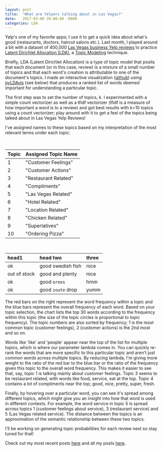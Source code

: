```yaml
---
layout: post
title:  "What are Yelpers talking about in Las Vegas?"
date:   2017-03-08 20:00:00 -0800
categories: LDA
---
```


Yelp's one of my favorite apps; I use it to get a quick idea about what's good (restaurants, doctors, haircut salons etc.). Last month, I played around a bit with a dataset of 400,000 <a href="https://www.yelp.com/dataset_challenge">Las Vegas business Yelp reviews</a> to practice <a href="https://en.wikipedia.org/wiki/Latent_Dirichlet_allocation">Latent Dirichlet Allocation (LDA)</a>, a <a href="https://en.wikipedia.org/wiki/Topic_model">Topic Modeling</a> technique. 

Briefly, LDA (Latent Dirichlet Allocation) is a type of topic model that posits that each document (or in this case, review) is a mixture of a small number of topics and that each word's creation is attributable to one of the document's topics. I made an interactive visualization (<a href="https://github.com/amlanlimaye/yelp-dataset-challenge">github</a>) using <a href="https://github.com/bmabey/pyLDAvis">pyLDAvis</a> (see below) that produces a ranked list of words deemed important for understanding a particular topic.

The first step was to set the number of topics, k. I experimented with a simple count vectorizer as well as a tfidf vectorizer (tfidf is a measure of how important a word is to a review) and got best results with k=10 topics using a count vectorizer; play around with it to get a feel of the topics being talked about in Las Vegas Yelp Reviews!

<link rel="stylesheet" type="text/css" href="https://cdn.rawgit.com/bmabey/pyLDAvis/files/ldavis.v1.0.0.css">

<div>

<div id="ldavis_el27221405581700501281669734751"></div>
<script type="text/javascript">
var ldavis_el27221405581700501281669734751_data = {"plot.opts": {"xlab": "PC1", "ylab": "PC2"}, "topic.order": [10, 5, 9, 1, 7, 2, 4, 3, 8, 6], "token.table": {"Topic": [1, 2, 4, 6, 9, 6, 1, 2, 4, 5, 9, 2, 3, 9, 6, 9, 1, 3, 6, 7, 2, 1, 2, 3, 7, 10, 2, 6, 7, 8, 2, 4, 5, 6, 1, 3, 4, 5, 6, 7, 9, 10, 1, 2, 3, 6, 8, 1, 1, 2, 6, 7, 4, 5, 9, 8, 1, 2, 4, 5, 6, 7, 1, 6, 1, 2, 4, 6, 8, 10, 1, 6, 3, 7, 3, 10, 1, 2, 5, 6, 7, 9, 1, 4, 5, 6, 3, 4, 4, 5, 1, 2, 6, 7, 8, 1, 3, 4, 6, 7, 8, 1, 2, 3, 4, 3, 5, 2, 4, 5, 7, 1, 2, 4, 5, 10, 6, 1, 2, 3, 4, 6, 7, 8, 9, 10, 1, 2, 5, 1, 2, 3, 4, 6, 8, 1, 2, 3, 4, 6, 1, 4, 6, 7, 7, 1, 4, 6, 1, 2, 5, 6, 8, 1, 4, 5, 6, 7, 5, 8, 1, 2, 7, 3, 8, 10, 2, 6, 10, 1, 2, 6, 2, 4, 5, 7, 1, 3, 4, 5, 6, 3, 7, 10, 3, 10, 1, 6, 10, 2, 3, 4, 5, 6, 7, 8, 9, 3, 4, 1, 3, 5, 7, 2, 3, 1, 3, 4, 6, 2, 4, 5, 8, 9, 10, 1, 2, 3, 4, 5, 6, 7, 6, 1, 2, 8, 1, 2, 3, 4, 6, 8, 9, 3, 1, 2, 3, 5, 9, 10, 1, 3, 6, 10, 5, 6, 7, 7, 5, 6, 4, 7, 3, 1, 3, 4, 6, 1, 2, 3, 4, 5, 6, 7, 8, 9, 10, 1, 2, 5, 6, 7, 10, 2, 2, 3, 7, 8, 2, 3, 4, 7, 8, 1, 6, 7, 8, 9, 5, 6, 4, 6, 1, 6, 1, 2, 1, 2, 3, 7, 8, 1, 2, 4, 5, 6, 10, 1, 2, 3, 4, 6, 9, 2, 5, 4, 5, 7], "Freq": [3.708236676155197e-05, 0.6225016908261729, 0.16698189752726852, 0.21044243137180743, 0.9999833398099686, 0.9999709586097517, 0.00037966515176555797, 0.9995999345753657, 0.18243923029612513, 0.4271647223567865, 0.3903645610777393, 0.5535466813628597, 0.42035663819562186, 0.026064587703960432, 0.9999724644456698, 0.9999915237664877, 0.3715013433801569, 0.24173658890073135, 0.04846099476940648, 0.33828789260500014, 0.9999617961100675, 0.07153471619201279, 0.5083412604007541, 0.32111859969354967, 0.004849287755676169, 0.09414413426306346, 0.9999644439943918, 0.7790700141869833, 0.22092265981730871, 0.9999713824450409, 0.0001017320709230227, 0.29285272149707464, 0.4510800024726826, 0.2559578904423251, 0.32516742335093257, 0.15840074080803124, 0.13731856763615846, 0.12470272749997431, 0.07112723662986593, 0.11141761202500053, 0.07122762793068436, 0.0006358115718501306, 0.27114575778631417, 0.14537427268242523, 0.17556256555337116, 0.051437714606079266, 0.35645708932810416, 0.9999651766559985, 0.12741029125270048, 0.559246420192654, 0.15415577240205458, 0.15917765119050595, 0.3836227210860665, 0.293960633660401, 0.32241504040050945, 0.9999726981449056, 0.19832115074734472, 0.5992209628329368, 4.730567323225206e-05, 0.11019068151565913, 0.020846033337679072, 0.07135272379198018, 0.8471463774403499, 0.15283430165096587, 0.2962617235163764, 0.17039079452134837, 0.20813140475860964, 0.08614614647804221, 0.2236740876164522, 0.0153773351678655, 0.9667981622874519, 0.03318418908742204, 0.7184476198374915, 0.28154796397039716, 0.9999783494402955, 0.9999607256545792, 0.1867042281330964, 0.2211193992570115, 0.24618011111570134, 0.04759995424465437, 0.09160055893663976, 0.20677974462204687, 0.7859139603827547, 0.0022329326957340754, 0.21165851500089838, 0.0001958712890994803, 0.9999969615140426, 0.999965709655408, 0.23923757343306903, 0.7607570095732651, 0.3585037582074586, 0.2828966387260965, 0.005203823347019675, 0.3390419256002191, 0.014328015852332199, 0.09560931871155531, 0.3374667137367159, 0.5345010928972964, 7.99203410011715e-05, 6.147718538551654e-06, 0.0323369995127817, 0.03591170739957218, 0.5802918433425539, 0.0037774930313693553, 0.38002090367606983, 0.2725553896795944, 0.7274422776141027, 0.13334518600220918, 0.16945876303093502, 0.2824074579516383, 0.4147524657572062, 0.27479527435811, 0.43841600040290213, 0.08097949235508907, 0.20528585023950255, 0.00048636331744798236, 0.9999807452615439, 0.47553368620783687, 0.16262857304541634, 0.05387272192873735, 0.1242879254965403, 0.05785169005025503, 0.06468956243231197, 0.06081241829815597, 3.916307206218185e-05, 0.0002819741188477093, 0.8493407648697003, 0.15063001454087316, 0.9999554371890906, 0.637270049378942, 0.00014843246491745544, 0.006860878378406829, 0.18561479737927802, 0.08301497912911245, 0.0870886256662915, 0.20366853554284767, 2.270299136582852e-05, 0.08068643131415457, 0.6147516002039047, 0.10086939063837612, 0.3838824198308514, 0.18352560410096833, 0.00010325896704855683, 0.432448553999356, 0.9999625742809122, 0.371825253681708, 0.032881814328318625, 0.5952590445552881, 0.26152572023193577, 0.19368455190720726, 0.3730074061924545, 0.07641057906048365, 0.09537436763312705, 0.3659977906110425, 0.3363471504228326, 0.06511368875078352, 0.13206674724028974, 0.10046637512903378, 0.2895584079637055, 0.7104285799497007, 0.3470477570863395, 8.568551498952892e-05, 0.6528593600839682, 0.3436279162817882, 0.32787234565223927, 0.3284928561393619, 0.7492337710328971, 0.18780215369242373, 0.06294814411042975, 0.6810608428910632, 0.19591232607383932, 0.12300070299061115, 0.3446181126731031, 2.3440219879819284e-05, 0.2507869124941865, 0.40457819512568083, 3.055181121496012e-05, 4.5827716822440185e-05, 0.6445973889188361, 0.15471437199255805, 0.20060319243742816, 0.21183458402753738, 0.7881371462062488, 0.9999903625417325, 0.35919658640805363, 0.6408026839847996, 0.5704915322016095, 0.4294946349794034, 0.9999652930100856, 0.06792240107395409, 0.18112445157538684, 0.25074447363627933, 0.21147089018327944, 0.043909844906983506, 0.0014049277133283617, 0.23866794916712764, 0.004759192628899825, 0.09042925024029881, 0.9095567470832372, 0.183018282870428, 0.2464268543644577, 0.1953578545012874, 0.37520711102106286, 0.08837318458751971, 0.9116033887066456, 0.28849138016004555, 0.00022170999567369922, 0.7086084840674242, 0.0026721888952251117, 0.11959157202509786, 0.13917443014129163, 0.3850806730741592, 0.0006283269983805491, 0.35552835991699405, 0.9999878591182774, 0.25865040811320644, 0.2666305022026602, 0.04697715765867105, 0.14878609388795974, 0.07327633566416637, 0.07819488422244604, 0.1274556537117469, 0.9999842643665211, 0.034965856567846045, 0.9650100686785809, 0.999980193970617, 0.5185903703837867, 0.16894500945672672, 0.08510867617851148, 0.0014936199264347157, 0.06192990769050608, 0.04998094827902835, 0.11395766846131535, 0.999960262044372, 0.21246316333752568, 0.10441649498588634, 0.3761860101627996, 0.19504914734091536, 0.0700008290546972, 0.041885575743399704, 0.2540456647024795, 0.23846367129293305, 0.33653160956162315, 0.170967998574619, 0.8386230583473933, 0.1612736650668064, 8.448070459235537e-05, 0.9999495883594822, 0.21310902352844274, 0.7868523545415896, 0.999972893414691, 0.9999692249316652, 0.9999562334237293, 0.7115535692913748, 0.0007757658221126044, 0.2115019727741546, 0.07616609889832844, 0.20225371432835504, 0.25489965644347873, 0.007931660238863575, 0.06961752196869207, 0.13317221323425282, 0.08385829277198503, 0.16310245990729783, 0.02261428608742656, 0.05732525947978661, 0.005222581764585057, 0.2524714732021986, 0.09976400114145136, 0.05909968846805124, 0.09014699102474708, 0.44774003847839494, 0.05078047556432781, 0.9999789239905734, 0.8487978209768967, 0.15117473264192166, 0.3079584240142611, 0.6919946963142305, 0.058851476750143884, 0.08151858347694543, 0.291293071624285, 0.11013407653745864, 0.4581838443425406, 0.31055653500922414, 7.188808680769078e-05, 0.24650424966357168, 0.05059483549525277, 0.39227891209220705, 0.7626181715336052, 0.2373718566173063, 0.20800368010411763, 0.7919704745188751, 0.878689679325593, 0.12131055122738635, 0.23882448433245157, 0.7611359219505464, 0.35033845868643476, 0.332610878954568, 0.10322183079706704, 0.13021830962091532, 0.08361454425633688, 0.48236374168891066, 0.21025364261991702, 0.10753208022137194, 0.07354261338230747, 0.09635612972389541, 0.029907815353029565, 0.12468267391179291, 0.6108419323180881, 0.07466440233639085, 0.14673045290263095, 0.00011463316633018042, 0.04296833184609596, 0.7156242565149935, 0.2843696209853187, 0.5351590443426288, 0.12679539019780114, 0.33802539101105455], "Term": ["10", "10", "10", "10", "amazing", "area", "asked", "asked", "awesome", "awesome", "awesome", "bad", "bad", "bad", "bar", "best", "better", "better", "better", "better", "called", "came", "came", "came", "came", "came", "car", "check", "check", "chicken", "clean", "clean", "clean", "clean", "come", "come", "come", "come", "come", "come", "come", "come", "coming", "coming", "coming", "coming", "coming", "customer", "day", "day", "day", "day", "definitely", "definitely", "definitely", "delicious", "did", "did", "did", "did", "did", "did", "didn", "didn", "different", "different", "different", "different", "different", "different", "don", "don", "drinks", "drinks", "eat", "excellent", "experience", "experience", "experience", "experience", "experience", "experience", "feel", "feel", "feel", "feel", "food", "fresh", "friendly", "friendly", "going", "going", "going", "going", "going", "good", "good", "good", "good", "good", "good", "got", "got", "got", "got", "great", "great", "happy", "happy", "happy", "happy", "home", "home", "home", "home", "home", "hotel", "just", "just", "just", "just", "just", "just", "just", "just", "just", "know", "know", "las", "like", "like", "like", "like", "like", "like", "little", "little", "little", "little", "little", "ll", "ll", "ll", "ll", "location", "long", "long", "long", "looking", "looking", "looking", "looking", "looking", "lot", "lot", "lot", "lot", "lot", "love", "love", "make", "make", "make", "menu", "menu", "menu", "minutes", "minutes", "minutes", "need", "need", "need", "new", "new", "new", "new", "nice", "nice", "nice", "nice", "nice", "night", "night", "order", "ordered", "ordered", "people", "people", "pizza", "place", "place", "place", "place", "place", "place", "place", "place", "pretty", "pretty", "price", "price", "price", "price", "quality", "quality", "really", "really", "really", "really", "recommend", "recommend", "recommend", "recommend", "recommend", "restaurant", "right", "right", "right", "right", "right", "right", "right", "room", "said", "said", "sauce", "say", "say", "say", "say", "say", "say", "say", "server", "service", "service", "service", "service", "service", "service", "small", "small", "small", "small", "staff", "staff", "staff", "stars", "strip", "strip", "super", "sure", "table", "think", "think", "think", "think", "time", "time", "time", "time", "time", "time", "time", "time", "time", "time", "times", "times", "times", "times", "times", "times", "told", "took", "took", "tried", "tried", "try", "try", "try", "try", "try", "ve", "ve", "ve", "ve", "ve", "vegas", "vegas", "wait", "wait", "want", "want", "wanted", "wanted", "wasn", "wasn", "wasn", "wasn", "wasn", "way", "way", "way", "way", "way", "way", "went", "went", "went", "went", "went", "went", "work", "work", "worth", "worth", "worth"]}, "mdsDat": {"y": [0.05237825566224711, -0.02402672975890553, 0.07407144476836054, 0.10276053665334502, -0.10631054268334061, 0.10286383003094836, -0.06990361050310094, 0.21009781050517207, -0.37749708743361055, 0.035566092758884574], "cluster": [1, 1, 1, 1, 1, 1, 1, 1, 1, 1], "Freq": [16.90910808048616, 14.12854385316042, 12.923313186269858, 11.982069660754783, 11.681747896993246, 8.546441719546303, 7.54976676685206, 6.237701894242258, 5.194280905435326, 4.8470260362596], "topics": [1, 2, 3, 4, 5, 6, 7, 8, 9, 10], "x": [0.13801657366547457, 0.04246562438370303, -0.16379306354526832, 0.1314504838054481, 0.0513067085667588, 0.16477435585928996, 0.1079656277926508, -0.01784284939119942, -0.020277731991565996, -0.43406572914529223]}, "R": 30, "lambda.step": 0.01, "tinfo": {"Category": ["Default", "Default", "Default", "Default", "Default", "Default", "Default", "Default", "Default", "Default", "Default", "Default", "Default", "Default", "Default", "Default", "Default", "Default", "Default", "Default", "Default", "Default", "Default", "Default", "Default", "Default", "Default", "Default", "Default", "Default", "Topic1", "Topic1", "Topic1", "Topic1", "Topic1", "Topic1", "Topic1", "Topic1", "Topic1", "Topic1", "Topic1", "Topic1", "Topic1", "Topic1", "Topic1", "Topic1", "Topic1", "Topic1", "Topic1", "Topic1", "Topic1", "Topic1", "Topic1", "Topic1", "Topic1", "Topic1", "Topic1", "Topic1", "Topic1", "Topic1", "Topic1", "Topic1", "Topic1", "Topic1", "Topic1", "Topic1", "Topic2", "Topic2", "Topic2", "Topic2", "Topic2", "Topic2", "Topic2", "Topic2", "Topic2", "Topic2", "Topic2", "Topic2", "Topic2", "Topic2", "Topic2", "Topic2", "Topic2", "Topic2", "Topic2", "Topic2", "Topic2", "Topic2", "Topic2", "Topic2", "Topic2", "Topic2", "Topic2", "Topic2", "Topic2", "Topic2", "Topic2", "Topic2", "Topic2", "Topic3", "Topic3", "Topic3", "Topic3", "Topic3", "Topic3", "Topic3", "Topic3", "Topic3", "Topic3", "Topic3", "Topic3", "Topic3", "Topic3", "Topic3", "Topic3", "Topic3", "Topic3", "Topic3", "Topic3", "Topic3", "Topic3", "Topic3", "Topic3", "Topic3", "Topic3", "Topic3", "Topic3", "Topic3", "Topic3", "Topic4", "Topic4", "Topic4", "Topic4", "Topic4", "Topic4", "Topic4", "Topic4", "Topic4", "Topic4", "Topic4", "Topic4", "Topic4", "Topic4", "Topic4", "Topic4", "Topic4", "Topic4", "Topic4", "Topic4", "Topic4", "Topic4", "Topic4", "Topic4", "Topic4", "Topic4", "Topic4", "Topic4", "Topic4", "Topic4", "Topic4", "Topic5", "Topic5", "Topic5", "Topic5", "Topic5", "Topic5", "Topic5", "Topic5", "Topic5", "Topic5", "Topic5", "Topic5", "Topic5", "Topic5", "Topic5", "Topic5", "Topic5", "Topic5", "Topic5", "Topic5", "Topic5", "Topic5", "Topic5", "Topic5", "Topic5", "Topic5", "Topic5", "Topic5", "Topic5", "Topic5", "Topic6", "Topic6", "Topic6", "Topic6", "Topic6", "Topic6", "Topic6", "Topic6", "Topic6", "Topic6", "Topic6", "Topic6", "Topic6", "Topic6", "Topic6", "Topic6", "Topic6", "Topic6", "Topic6", "Topic6", "Topic6", "Topic6", "Topic6", "Topic6", "Topic6", "Topic6", "Topic6", "Topic6", "Topic6", "Topic6", "Topic6", "Topic6", "Topic6", "Topic7", "Topic7", "Topic7", "Topic7", "Topic7", "Topic7", "Topic7", "Topic7", "Topic7", "Topic7", "Topic7", "Topic7", "Topic7", "Topic7", "Topic7", "Topic7", "Topic7", "Topic7", "Topic7", "Topic7", "Topic7", "Topic7", "Topic7", "Topic7", "Topic7", "Topic7", "Topic7", "Topic7", "Topic7", "Topic7", "Topic8", "Topic8", "Topic8", "Topic8", "Topic8", "Topic8", "Topic8", "Topic8", "Topic8", "Topic8", "Topic8", "Topic8", "Topic8", "Topic8", "Topic8", "Topic8", "Topic8", "Topic8", "Topic8", "Topic8", "Topic8", "Topic8", "Topic8", "Topic8", "Topic8", "Topic8", "Topic8", "Topic8", "Topic8", "Topic8", "Topic8", "Topic8", "Topic8", "Topic8", "Topic8", "Topic8", "Topic8", "Topic8", "Topic9", "Topic9", "Topic9", "Topic9", "Topic9", "Topic9", "Topic9", "Topic9", "Topic9", "Topic9", "Topic9", "Topic9", "Topic9", "Topic9", "Topic9", "Topic9", "Topic9", "Topic9", "Topic9", "Topic9", "Topic9", "Topic9", "Topic9", "Topic9", "Topic9", "Topic9", "Topic9", "Topic9", "Topic9", "Topic9", "Topic9", "Topic9", "Topic9", "Topic9", "Topic9", "Topic9", "Topic9", "Topic9", "Topic9", "Topic9", "Topic9", "Topic10", "Topic10", "Topic10", "Topic10", "Topic10", "Topic10", "Topic10", "Topic10", "Topic10", "Topic10", "Topic10", "Topic10", "Topic10", "Topic10", "Topic10", "Topic10", "Topic10", "Topic10", "Topic10", "Topic10", "Topic10", "Topic10", "Topic10", "Topic10", "Topic10", "Topic10", "Topic10", "Topic10", "Topic10", "Topic10", "Topic10", "Topic10", "Topic10", "Topic10", "Topic10", "Topic10", "Topic10", "Topic10", "Topic10", "Topic10", "Topic10"], "Term": ["food", "great", "best", "amazing", "order", "good", "restaurant", "ordered", "vegas", "love", "place", "chicken", "really", "delicious", "room", "ve", "don", "sure", "like", "staff", "got", "make", "definitely", "pizza", "friendly", "service", "said", "location", "wait", "excellent", "customer", "don", "want", "know", "didn", "feel", "think", "need", "like", "people", "say", "way", "just", "ll", "long", "better", "lot", "going", "wasn", "make", "come", "ve", "different", "really", "home", "coming", "looking", "right", "small", "times", "service", "time", "did", "experience", "little", "good", "told", "car", "called", "asked", "said", "took", "wanted", "minutes", "work", "10", "went", "did", "got", "day", "bad", "came", "home", "new", "wasn", "going", "right", "time", "experience", "way", "need", "looking", "different", "say", "just", "know", "service", "place", "recommend", "food", "eat", "table", "server", "quality", "drinks", "bad", "service", "ordered", "menu", "good", "came", "great", "price", "better", "small", "night", "place", "coming", "come", "took", "wasn", "pretty", "say", "try", "little", "went", "just", "right", "time", "super", "fresh", "pretty", "really", "nice", "little", "worth", "good", "definitely", "got", "lot", "clean", "try", "place", "friendly", "think", "different", "wait", "like", "ll", "awesome", "happy", "10", "right", "went", "recommend", "come", "just", "way", "home", "time", "las", "staff", "vegas", "friendly", "great", "clean", "awesome", "recommend", "looking", "definitely", "love", "work", "happy", "new", "experience", "strip", "feel", "place", "home", "price", "service", "nice", "time", "worth", "come", "did", "way", "right", "lot", "times", "room", "hotel", "bar", "area", "wait", "strip", "check", "long", "people", "small", "clean", "vegas", "10", "nice", "minutes", "staff", "day", "didn", "lot", "need", "want", "little", "way", "times", "different", "time", "like", "right", "looking", "think", "come", "just", "place", "sure", "location", "stars", "night", "make", "times", "ll", "happy", "new", "price", "going", "better", "worth", "tried", "drinks", "ve", "check", "time", "day", "wasn", "right", "come", "try", "lot", "experience", "did", "just", "came", "place", "staff", "delicious", "chicken", "sauce", "love", "tried", "try", "coming", "menu", "place", "different", "looking", "like", "wasn", "just", "ve", "say", "good", "time", "going", "recommend", "quality", "area", "home", "stars", "small", "drinks", "feel", "server", "called", "strip", "friendly", "come", "right", "fresh", "eat", "definitely", "ordered", "little", "best", "amazing", "ve", "awesome", "recommend", "definitely", "experience", "say", "come", "service", "time", "went", "bad", "place", "just", "quality", "different", "area", "home", "stars", "looking", "small", "drinks", "tried", "coming", "feel", "server", "called", "strip", "las", "lot", "worth", "times", "vegas", "right", "going", "happy", "way", "try", "did", "better", "order", "restaurant", "pizza", "excellent", "ordered", "menu", "small", "came", "minutes", "times", "service", "way", "different", "time", "come", "home", "just", "happy", "server", "quality", "area", "stars", "looking", "drinks", "tried", "coming", "feel", "called", "strip", "las", "like", "good", "ll", "did", "wasn", "wait", "right", "try", "10", "experience", "little"], "loglift": [30.0, 29.0, 28.0, 27.0, 26.0, 25.0, 24.0, 23.0, 22.0, 21.0, 20.0, 19.0, 18.0, 17.0, 16.0, 15.0, 14.0, 13.0, 12.0, 11.0, 10.0, 9.0, 8.0, 7.0, 6.0, 5.0, 4.0, 3.0, 2.0, 1.0, 1.7773, 1.7436, 1.648, 1.614, 1.6114, 1.5364, 1.437, 1.3932, 1.3268, 1.2161, 1.1207, 1.0483, 1.034, 0.8199, 0.788, 0.7871, 0.7722, 0.7515, 0.7285, 0.719, 0.6539, 0.6079, 0.5608, 0.5342, 0.4856, 0.4723, 0.436, 0.4251, 0.407, 0.4009, 0.2283, 0.1791, 0.1595, 0.0991, 0.1861, -0.5702, 1.957, 1.9569, 1.9569, 1.9566, 1.9214, 1.793, 1.684, 1.6683, 1.6224, 1.483, 1.4641, 1.4449, 1.4127, 1.3758, 1.3656, 1.2804, 1.1324, 0.8916, 0.8562, 0.6943, 0.6351, 0.5901, 0.4479, 0.3976, 0.3269, 0.3155, 0.1873, 0.1787, 0.1407, 0.0641, -0.3024, -0.7324, -0.1667, 2.0461, 2.0461, 2.0461, 2.0461, 1.9536, 1.7155, 1.1795, 1.0685, 1.0222, 0.9779, 0.9598, 0.9102, 0.7462, 0.6454, 0.6262, 0.6126, 0.4941, 0.3376, 0.3063, 0.2035, 0.1568, -0.2248, -0.3571, -0.4178, -0.4609, -0.471, -0.5487, -0.875, -1.0122, -2.7908, 2.1217, 2.1217, 2.027, 1.7773, 1.6826, 1.6352, 1.4965, 1.4953, 1.1637, 1.1542, 1.0321, 0.8936, 0.8884, 0.7384, 0.6914, 0.5683, 0.5523, 0.5516, 0.4377, 0.4264, 0.4204, 0.3467, 0.3319, 0.2166, 0.2026, 0.1497, 0.1364, 0.0366, -0.1082, -0.3918, -0.5429, 2.1471, 1.9712, 1.8761, 1.8737, 1.8289, 1.351, 1.2966, 1.1928, 1.161, 0.9228, 0.9078, 0.8897, 0.8828, 0.764, 0.7455, 0.6013, 0.5943, 0.5935, 0.5638, 0.5142, 0.5126, 0.281, 0.131, 0.0819, 0.0653, -0.0584, -0.4626, -0.4665, -0.5846, -0.6814, 2.4596, 2.4596, 2.4596, 2.4596, 2.2264, 2.2199, 2.21, 1.9409, 1.6145, 1.3706, 1.0969, 1.0215, 0.9011, 0.8532, 0.7872, 0.635, 0.5898, 0.5813, 0.4352, 0.3642, 0.3502, 0.1657, 0.1201, 0.0532, 0.008, -0.0189, -0.0291, -0.0887, -0.1122, -0.1152, -0.1837, -0.3903, -0.666, 2.5836, 2.5836, 2.5836, 2.3456, 2.1572, 1.7801, 1.7454, 1.7035, 1.6787, 1.6034, 1.502, 1.4998, 1.4991, 1.4059, 1.3162, 1.1833, 1.0737, 0.7703, 0.7459, 0.5451, 0.5237, 0.3891, 0.3777, 0.2858, 0.1934, -0.0566, -0.1545, -2.7465, -3.9861, -6.7587, 2.7745, 2.7745, 2.7745, 2.4327, 2.4064, 1.9941, 1.7431, 1.6594, 1.3419, 1.277, 0.4246, 0.3337, 0.2929, -0.0254, -0.2092, -0.2215, -0.6571, -1.0147, -1.4705, -4.5924, -9.5698, -9.6068, -9.6168, -9.6254, -9.6439, -9.6493, -9.651, -9.6513, -9.6739, -9.678, -9.9926, -10.5016, -10.0962, -9.781, -9.8997, -10.4822, -10.4651, -10.1964, 2.9576, 2.9576, 2.0218, 2.017, 1.9234, 1.8257, 1.3815, 0.7856, 0.3158, 0.2983, 0.0986, -0.1897, -0.6893, -2.3904, -7.195, -9.3761, -9.4036, -9.4133, -9.4233, -9.4318, -9.4446, -9.4504, -9.4557, -9.4563, -9.4564, -9.4573, -9.4577, -9.4803, -9.4844, -9.4893, -9.5162, -9.5454, -9.6204, -10.6374, -9.9027, -9.9754, -9.5496, -9.935, -10.1416, -10.3673, -9.9181, 3.0268, 3.0268, 3.0268, 3.0268, 2.5818, 1.9136, 1.2604, 0.6639, 0.2614, 0.0463, -0.146, -0.4827, -1.1491, -2.2276, -4.3426, -4.6192, -5.1346, -8.5808, -9.2562, -9.2711, -9.3082, -9.3267, -9.3396, -9.3506, -9.3512, -9.3515, -9.3523, -9.3752, -9.3793, -9.3842, -10.1402, -10.6212, -9.4812, -10.262, -9.5418, -9.8597, -9.7976, -10.0365, -9.4071, -10.0628, -9.8978], "Freq": [172938.0, 164568.0, 74346.0, 63815.0, 59357.0, 162661.0, 50801.0, 57623.0, 83084.0, 59179.0, 170827.0, 46724.0, 85697.0, 45680.0, 47830.0, 69552.0, 66417.0, 39611.0, 121267.0, 59185.0, 78358.0, 46682.0, 58620.0, 29019.0, 54130.0, 147926.0, 46245.0, 32456.0, 42403.0, 27587.0, 37925.41700869881, 64212.46865040024, 33282.566629602, 35010.04243929417, 50446.07656871555, 20062.1215885195, 20178.57307385658, 18083.678147284874, 77279.78997505947, 29208.74227552194, 18748.821440985335, 19853.953049876924, 60711.577771816694, 11153.19453615894, 10979.918483383562, 15033.189988572376, 9949.123407868034, 15363.054021012218, 10809.996682831326, 16200.911891748168, 19433.975150186954, 21599.50665375578, 7166.996388258705, 24723.14907083467, 6780.288136726121, 6916.265289250967, 6591.64278848398, 10307.36370392375, 6439.679731212899, 7587.372487102917, 31428.734381453858, 27922.097851443374, 12577.352340489977, 9699.845738081433, 8971.23926446863, 15552.08071880621, 39386.928061919905, 28980.128416042084, 26115.095663598087, 34227.25782467408, 44626.84300741233, 32509.069567310606, 21933.00386007601, 27316.19036846225, 24588.515431185053, 16786.918132710332, 31971.82110469023, 38001.39281117573, 45470.502687211, 24611.049618502093, 16990.330431753886, 32916.34798648616, 10817.075888613572, 14701.644469209767, 10263.07686539192, 12123.152504666421, 10625.085197002638, 35189.79627953816, 11488.106608240292, 8654.384696576471, 5201.861515652079, 4882.13190237818, 4121.961089038884, 6107.5647865146575, 20763.145020572214, 6209.357831942355, 15445.818563207951, 11602.740927932029, 5710.073831871422, 172937.61842542348, 32737.80173512423, 28112.323353820393, 25534.09680838061, 21455.581881971553, 18308.65350140431, 12901.714297528148, 55648.04440713769, 20697.536375190484, 12736.626534067305, 54892.871674013586, 20792.958452544302, 44853.900655899924, 8786.541877717733, 9782.05543123801, 6045.082330839694, 7456.709212025491, 30940.789448238622, 4477.712104050263, 9467.142667873146, 5790.174299588411, 3184.6945703157776, 3280.9236846798826, 3076.784846252806, 4124.558430227298, 3553.994927699441, 3907.6772355389617, 6878.184491452693, 1871.569929076099, 1094.9605695082457, 31051.937374822734, 29072.092543320694, 33000.7751979511, 60725.66994631186, 42196.712471230516, 27077.53837835337, 14919.520187341599, 86942.75130480254, 22488.260767345535, 29777.631261786635, 9142.871460991424, 8635.503128102375, 14740.430590991507, 42833.62836335073, 12949.840713936193, 5998.346267154368, 5035.434972272894, 8820.305459430963, 22509.075619207924, 5332.356931959104, 6191.711459485823, 4744.4657555087115, 4503.142393748732, 5929.461700134186, 7680.195516874949, 6644.852591275582, 8207.356706616438, 15868.097600637473, 4425.956855584309, 1997.9618097763669, 9611.371520830795, 26353.269992228987, 49634.230278564915, 63362.28049262721, 41179.5940352981, 119713.67400117213, 13301.985570939476, 14498.174988505321, 18385.59573485662, 9402.071677241496, 17231.618110447285, 17136.42881335425, 9770.889345373276, 7906.360392493206, 10699.226656642226, 12790.318652489806, 5589.437618060823, 5402.785476656548, 36125.490678981565, 5065.295007422865, 6965.517678608997, 28852.999986289582, 10128.357162884618, 18385.04948016644, 3534.905350376713, 7453.04493321474, 6987.912309732616, 3027.485289679702, 2919.617310558934, 1769.6998271405478, 1775.9390339297038, 47829.847849461235, 29744.667950175353, 29287.901619264274, 24422.80442580251, 33581.98346271705, 20635.76823827628, 24342.66968259551, 17577.953273547, 21990.15964321436, 8530.814575078637, 7547.666741641616, 19721.74094031535, 5675.16113674743, 13132.03462749556, 6846.621184988302, 9544.990241976575, 6783.709316216251, 9101.267630013317, 3589.8686269916566, 3266.4479677287436, 4594.6182573402375, 4442.726960815526, 3966.449886593877, 2708.58120767597, 2084.061671440228, 11577.4486066065, 10067.247662030892, 3116.4648308900173, 1925.6437047872316, 2159.97317020667, 4250.901728157225, 7385.557105566406, 7500.97783885832, 39610.318416104186, 32455.314090559874, 24880.353667238116, 27744.480508789547, 30476.525077541588, 13455.457281488305, 12564.323656834393, 11610.621623916606, 17259.64726880954, 13379.054999782687, 14529.071477835967, 13689.148043223922, 9424.43199970178, 7853.232420407684, 7174.653628947794, 17144.9454950506, 6902.755983170384, 22516.770215086788, 7005.070011231928, 4017.810632678639, 5079.278102439602, 6658.680122340948, 5573.499594094647, 2731.15157828002, 4759.184302759807, 4524.564999448706, 8258.905953616846, 313.61127425034005, 239.52625375508777, 5.186528374704108, 45679.347370768395, 46723.37422509425, 26849.63202633304, 42042.53927303342, 17646.164815854594, 23184.998012986303, 9092.35531027937, 12152.720411267459, 40771.19051716809, 5410.990039199759, 2403.9379366476837, 10561.190840412433, 2579.792963125833, 7764.306368303693, 3519.4062555584965, 1807.054475334882, 5259.544733368348, 3121.5884517478307, 614.3005451245807, 30.163894450012535, 0.10248446144436073, 0.10248122385416294, 0.1024947320610786, 0.10248093599861485, 0.10249766294295479, 0.10248313699123833, 0.10248274976185404, 0.10248247143353816, 0.10247276940829199, 0.10248481308489778, 0.154424616563437, 0.10249533416251322, 0.1024945425536099, 0.10249428335078696, 0.10249324973555253, 0.1024931720174852, 0.1024929542071847, 0.10249273300049362, 74345.7314281242, 63814.16449156274, 27283.633912218473, 13249.479230470843, 16974.653108392034, 18899.512177738594, 10743.194044349017, 4119.707547556174, 4257.164927931128, 10354.783303948418, 7913.966539515943, 2248.932017085211, 800.236921885765, 812.7443324308563, 4.976031370113123, 0.10357773992365586, 0.1035788746763083, 0.1035646792549941, 0.10357505433174245, 0.1035645495095922, 0.10357965260880968, 0.10357192071687361, 0.10356919011566776, 0.10356865517827887, 0.10359190862292895, 0.10357402112661225, 0.10357049167697036, 0.10355999913686965, 0.10357039432451216, 0.10356522614528413, 0.10399544926803508, 0.10358161553698735, 0.10357993287173928, 0.1035798186528641, 0.10357847105360235, 0.10357801634860503, 0.10357771079263182, 0.10357744145278862, 0.10357630162229833, 0.10357627402665476, 0.10357527351185611, 59356.67714544282, 50800.72185443657, 29018.112306543073, 27586.18855409233, 36924.705968648894, 12176.210926218084, 4333.5928954005285, 6096.282725399169, 2295.0719277025155, 1525.6479626785485, 6196.039267090953, 1231.177295940037, 371.6051930728841, 721.2754344128418, 37.665692704099015, 11.7921129138183, 36.443565861414704, 0.254656349921215, 0.11822623523894753, 0.1073569346935166, 0.10735073515765799, 0.10735416376524817, 0.10736025453371677, 0.10735366766061767, 0.1073558986000541, 0.10735653627033862, 0.1073506317533438, 0.10734738780670666, 0.10735498876322198, 0.107348811758922, 0.23193504486799943, 0.19233092890413342, 0.10740952461948232, 0.10738429967112716, 0.10736588206125684, 0.10736578403938113, 0.10736534817860212, 0.10736350182409282, 0.10736335916909506, 0.10736290388925154, 0.10736231773024232], "Total": [172938.0, 164568.0, 74346.0, 63815.0, 59357.0, 162661.0, 50801.0, 57623.0, 83084.0, 59179.0, 170827.0, 46724.0, 85697.0, 45680.0, 47830.0, 69552.0, 66417.0, 39611.0, 121267.0, 59185.0, 78358.0, 46682.0, 58620.0, 29019.0, 54130.0, 147926.0, 46245.0, 32456.0, 42403.0, 27587.0, 37926.32072131319, 66417.17217177359, 37877.99126711626, 41220.20447867115, 59548.150524378594, 25526.967341602423, 28359.073541147372, 26552.693769964055, 121267.27134801644, 51199.708236296225, 36153.77583298483, 41159.8100854031, 127671.29177356575, 29053.166865297717, 29530.00069596984, 40465.533349678226, 27183.224203047495, 42853.1072500215, 30855.875887937644, 46682.335987463164, 59766.13462605728, 69552.55344846772, 24191.447733894758, 85697.5344853787, 24672.91337464698, 25506.576449742555, 25205.93383378829, 39849.15421238701, 25349.77326829047, 30050.91982777692, 147926.8194367929, 138054.3249488569, 63417.34077583448, 51953.831453057035, 44047.058992638, 162661.9686195964, 39387.830138279285, 28981.030449681202, 26115.997732702857, 34240.69851959302, 46245.11333970761, 38300.05119780445, 28816.140938129396, 36458.58082763947, 34360.21037037727, 26966.995025701213, 52340.872995848935, 63417.34077583448, 78358.8474000967, 44007.434131669164, 30692.98502191318, 64751.7771310762, 24672.91337464698, 42661.71585109336, 30855.875887937644, 42853.1072500215, 39849.15421238701, 138054.3249488569, 51953.831453057035, 41159.8100854031, 26552.693769964055, 25205.93383378829, 24191.447733894758, 36153.77583298483, 127671.29177356575, 41220.20447867115, 147926.8194367929, 170827.29433205142, 47745.83947104301, 172938.52547128114, 32738.70881136977, 28113.230419843385, 25535.014709281477, 23536.551383865633, 25484.112542736777, 30692.98502191318, 147926.8194367929, 57623.0420421833, 37066.25508724724, 162661.9686195964, 64751.7771310762, 164568.38388970634, 35657.6397595219, 40465.533349678226, 25349.77326829047, 35201.995152173215, 170827.29433205142, 25506.576449742555, 59766.13462605728, 38300.05119780445, 30855.875887937644, 36282.50805222156, 36153.77583298483, 50601.95876890582, 44047.058992638, 52340.872995848935, 127671.29177356575, 39849.15421238701, 138054.3249488569, 31052.84173650362, 29072.996923082814, 36282.50805222156, 85697.5344853787, 65462.56737213249, 44047.058992638, 27879.56245479738, 162661.9686195964, 58620.09407663519, 78358.8474000967, 27183.224203047495, 29489.225696290025, 50601.95876890582, 170827.29433205142, 54130.29322345553, 28359.073541147372, 24191.447733894758, 42403.09592400043, 121267.27134801644, 29053.166865297717, 33940.06864614312, 27995.011382999262, 26966.995025701213, 39849.15421238701, 52340.872995848935, 47745.83947104301, 59766.13462605728, 127671.29177356575, 41159.8100854031, 24672.91337464698, 138054.3249488569, 26354.174416091177, 59185.112436342635, 83084.82850937144, 54130.29322345553, 164568.38388970634, 29489.225696290025, 33940.06864614312, 47745.83947104301, 25205.93383378829, 58620.09407663519, 59179.77005229252, 34360.21037037727, 27995.011382999262, 42661.71585109336, 51953.831453057035, 26226.012899233523, 25526.967341602423, 170827.29433205142, 24672.91337464698, 35657.6397595219, 147926.8194367929, 65462.56737213249, 138054.3249488569, 27879.56245479738, 59766.13462605728, 63417.34077583448, 41159.8100854031, 39849.15421238701, 27183.224203047495, 30050.91982777692, 47830.752647192676, 29745.572743223398, 29288.806483522196, 24423.709298473048, 42403.09592400043, 26226.012899233523, 31246.228909738882, 29530.00069596984, 51199.708236296225, 25349.77326829047, 29489.225696290025, 83084.82850937144, 26966.995025701213, 65462.56737213249, 36458.58082763947, 59185.112436342635, 44007.434131669164, 59548.150524378594, 27183.224203047495, 26552.693769964055, 37877.99126711626, 44047.058992638, 41159.8100854031, 30050.91982777692, 24191.447733894758, 138054.3249488569, 121267.27134801644, 39849.15421238701, 25205.93383378829, 28359.073541147372, 59766.13462605728, 127671.29177356575, 170827.29433205142, 39611.21903797272, 32456.21469717391, 24881.254304847647, 35201.995152173215, 46682.335987463164, 30050.91982777692, 29053.166865297717, 27995.011382999262, 42661.71585109336, 35657.6397595219, 42853.1072500215, 40465.533349678226, 27879.56245479738, 25500.195440785665, 25484.112542736777, 69552.55344846772, 31246.228909738882, 138054.3249488569, 44007.434131669164, 30855.875887937644, 39849.15421238701, 59766.13462605728, 50601.95876890582, 27183.224203047495, 51953.831453057035, 63417.34077583448, 127671.29177356575, 64751.7771310762, 170827.29433205142, 59185.112436342635, 45680.24715548851, 46724.337136285925, 26850.53180242183, 59179.77005229252, 25500.195440785665, 50601.95876890582, 25506.576449742555, 37066.25508724724, 170827.29433205142, 24191.447733894758, 25205.93383378829, 121267.27134801644, 30855.875887937644, 127671.29177356575, 69552.55344846772, 36153.77583298483, 162661.9686195964, 138054.3249488569, 42853.1072500215, 47745.83947104301, 23536.551383865633, 24423.709298473048, 24672.91337464698, 24881.254304847647, 25349.77326829047, 25484.112542736777, 25526.967341602423, 25535.014709281477, 26115.997732702857, 26226.012899233523, 54130.29322345553, 59766.13462605728, 39849.15421238701, 29072.996923082814, 32738.70881136977, 58620.09407663519, 57623.0420421833, 44047.058992638, 74346.63017939826, 63815.063171079295, 69552.55344846772, 33940.06864614312, 47745.83947104301, 58620.09407663519, 51953.831453057035, 36153.77583298483, 59766.13462605728, 147926.8194367929, 138054.3249488569, 52340.872995848935, 30692.98502191318, 170827.29433205142, 127671.29177356575, 23536.551383865633, 24191.447733894758, 24423.709298473048, 24672.91337464698, 24881.254304847647, 25205.93383378829, 25349.77326829047, 25484.112542736777, 25500.195440785665, 25506.576449742555, 25526.967341602423, 25535.014709281477, 26115.997732702857, 26226.012899233523, 26354.174416091177, 27183.224203047495, 27879.56245479738, 30050.91982777692, 83084.82850937144, 39849.15421238701, 42853.1072500215, 27995.011382999262, 41159.8100854031, 50601.95876890582, 63417.34077583448, 40465.533349678226, 59357.57205612355, 50801.616776420604, 29019.00716238891, 27587.083464645144, 57623.0420421833, 37066.25508724724, 25349.77326829047, 64751.7771310762, 36458.58082763947, 30050.91982777692, 147926.8194367929, 41159.8100854031, 24191.447733894758, 138054.3249488569, 59766.13462605728, 24672.91337464698, 127671.29177356575, 27995.011382999262, 25535.014709281477, 23536.551383865633, 24423.709298473048, 24881.254304847647, 25205.93383378829, 25484.112542736777, 25500.195440785665, 25506.576449742555, 25526.967341602423, 26115.997732702857, 26226.012899233523, 26354.174416091177, 121267.27134801644, 162661.9686195964, 29053.166865297717, 63417.34077583448, 30855.875887937644, 42403.09592400043, 39849.15421238701, 50601.95876890582, 26966.995025701213, 51953.831453057035, 44047.058992638], "logprob": [30.0, 29.0, 28.0, 27.0, 26.0, 25.0, 24.0, 23.0, 22.0, 21.0, 20.0, 19.0, 18.0, 17.0, 16.0, 15.0, 14.0, 13.0, 12.0, 11.0, 10.0, 9.0, 8.0, 7.0, 6.0, 5.0, 4.0, 3.0, 2.0, 1.0, -3.0892, -2.5626, -3.2198, -3.1692, -2.8039, -3.726, -3.7202, -3.8298, -2.3774, -3.3503, -3.7937, -3.7364, -2.6187, -4.3131, -4.3287, -4.0146, -4.4273, -3.9928, -4.3443, -3.9397, -3.7578, -3.6521, -4.7553, -3.5171, -4.8108, -4.7909, -4.839, -4.392, -4.8623, -4.6983, -3.2771, -3.3954, -4.1929, -4.4527, -4.5308, -3.9806, -2.8717, -3.1785, -3.2826, -3.0121, -2.7468, -3.0636, -3.4572, -3.2377, -3.3429, -3.7246, -3.0803, -2.9075, -2.7281, -3.342, -3.7125, -3.0512, -4.164, -3.8572, -4.2166, -4.05, -4.1819, -2.9844, -4.1038, -4.3871, -4.8961, -4.9596, -5.1288, -4.7356, -3.512, -4.7191, -3.8078, -4.0939, -4.8029, -1.3031, -2.9675, -3.1198, -3.216, -3.39, -3.5486, -3.8986, -2.4369, -3.426, -3.9115, -2.4506, -3.4214, -2.6526, -4.2828, -4.1754, -4.6567, -4.4469, -3.0239, -4.9569, -4.2082, -4.6998, -5.2976, -5.2679, -5.3321, -5.039, -5.1879, -5.0931, -4.5276, -5.8292, -6.3653, -2.9447, -3.0106, -2.8838, -2.274, -2.638, -3.0817, -3.6777, -1.9151, -3.2674, -2.9866, -4.1674, -4.2245, -3.6898, -2.623, -3.8193, -4.5889, -4.7639, -4.2033, -3.2665, -4.7066, -4.5572, -4.8234, -4.8756, -4.6004, -4.3417, -4.4865, -4.2753, -3.6161, -4.8929, -5.6882, -4.1174, -3.0834, -2.4503, -2.2061, -2.637, -1.5699, -3.7671, -3.681, -3.4434, -4.1141, -3.5082, -3.5138, -4.0756, -4.2873, -3.9848, -3.8063, -4.6341, -4.6681, -2.768, -4.7326, -4.414, -2.9928, -4.0397, -3.4435, -5.0923, -4.3464, -4.4108, -5.2473, -5.2835, -5.7842, -5.7807, -2.1748, -2.6498, -2.6653, -2.847, -2.5285, -3.0155, -2.8502, -3.1758, -2.9519, -3.8988, -4.0212, -3.0608, -4.3064, -3.4674, -4.1187, -3.7865, -4.128, -3.8341, -4.7644, -4.8588, -4.5176, -4.5512, -4.6646, -5.0461, -5.3082, -3.5934, -3.7332, -4.9058, -5.3872, -5.2724, -4.5953, -4.043, -4.0274, -2.2394, -2.4386, -2.7044, -2.5954, -2.5015, -3.3191, -3.3876, -3.4666, -3.0701, -3.3248, -3.2423, -3.3019, -3.6752, -3.8576, -3.9479, -3.0768, -3.9866, -2.8042, -3.9718, -4.5277, -4.2933, -4.0226, -4.2005, -4.9138, -4.3584, -4.409, -3.8072, -7.0781, -7.3476, -11.1802, -1.9059, -1.8833, -2.4373, -1.9889, -2.8571, -2.5841, -3.5201, -3.23, -2.0196, -4.0391, -4.8505, -3.3704, -4.7799, -3.678, -4.4693, -5.1359, -4.0675, -4.5892, -6.2148, -9.2287, -14.9134, -14.9134, -14.9133, -14.9134, -14.9132, -14.9134, -14.9134, -14.9134, -14.9135, -14.9134, -14.5034, -14.9133, -14.9133, -14.9133, -14.9133, -14.9133, -14.9133, -14.9133, -1.2358, -1.3885, -2.2382, -2.9606, -2.7128, -2.6054, -3.1702, -4.1287, -4.0959, -3.2071, -3.4759, -4.7341, -5.7674, -5.7519, -10.8476, -14.7197, -14.7197, -14.7198, -14.7197, -14.7198, -14.7197, -14.7198, -14.7198, -14.7198, -14.7196, -14.7197, -14.7198, -14.7199, -14.7198, -14.7198, -14.7157, -14.7197, -14.7197, -14.7197, -14.7197, -14.7197, -14.7197, -14.7197, -14.7197, -14.7197, -14.7197, -1.3918, -1.5474, -2.1074, -2.158, -1.8664, -2.9758, -4.0089, -3.6676, -4.6446, -5.0529, -3.6514, -5.2674, -6.4653, -5.8021, -8.7543, -9.9157, -8.7873, -13.7509, -14.5182, -14.6147, -14.6147, -14.6147, -14.6146, -14.6147, -14.6147, -14.6147, -14.6147, -14.6148, -14.6147, -14.6148, -13.8444, -14.0316, -14.6142, -14.6144, -14.6146, -14.6146, -14.6146, -14.6146, -14.6146, -14.6146, -14.6146]}};
function LDAvis_load_lib(url, callback){
  var s = document.createElement('script');
  s.src = url;
  s.async = true;
  s.onreadystatechange = s.onload = callback;
  s.onerror = function(){console.warn("failed to load library " + url);};
  document.getElementsByTagName("head")[0].appendChild(s);
}
if(typeof(LDAvis) !== "undefined"){
   // already loaded: just create the visualization
   !function(LDAvis){
       new LDAvis("#" + "ldavis_el27221405581700501281669734751", ldavis_el27221405581700501281669734751_data);
   }(LDAvis);
}else if(typeof define === "function" && define.amd){
   // require.js is available: use it to load d3/LDAvis
   require.config({paths: {d3: "https://cdnjs.cloudflare.com/ajax/libs/d3/3.5.5/d3.min"}});
   require(["d3"], function(d3){
      window.d3 = d3;
      LDAvis_load_lib("https://cdn.rawgit.com/bmabey/pyLDAvis/files/ldavis.v1.0.0.js", function(){
        new LDAvis("#" + "ldavis_el27221405581700501281669734751", ldavis_el27221405581700501281669734751_data);
      });
    });
}else{
    // require.js not available: dynamically load d3 & LDAvis
    LDAvis_load_lib("https://cdnjs.cloudflare.com/ajax/libs/d3/3.5.5/d3.min.js", function(){
         LDAvis_load_lib("https://cdn.rawgit.com/bmabey/pyLDAvis/files/ldavis.v1.0.0.js", function(){
                 new LDAvis("#" + "ldavis_el27221405581700501281669734751", ldavis_el27221405581700501281669734751_data);
            })
         });
}

</script>

</div>

I've assigned names to these topics based on my interpretation of the most relevant terms under each topic:

<br>

| Topic  	|  Assigned Topic Name 	|
|---------|-----------------------|
|    1   	| "Customer Feelings"  	|
|    2   	| "Customer Actions"   	|
|    3   	| "Restaurant Related" 	|
|    4   	| "Compliments"        	|
|    5   	| "Las Vegas Related"  	|
|    6   	| "Hotel Related"      	|
|    7   	| "Location Related"   	|
|    8   	| "Chicken Related"    	|
|    9   	| "Superlatives"       	|
|   10   	| "Ordering Pizza"     	|

<br>

| head1        | head two          | three |
|:-------------|:------------------|:------|
| ok           | good swedish fish | nice  |
| out of stock | good and plenty   | nice  |
| ok           | good `oreos`      | hmm   |
| ok           | good `zoute` drop | yumm  |

The red bars on the right represent the word frequency within a topic and the blue bars represent the overall frequency of each word. 
Based on your topic selection, the chart lists the top 30 words according to the frequency within this topic (the size of the topic circles is proportional to topic frequency). The topic numbers are also sorted by frequency; 1 is the most common topic (customer feelings), 2 (customer actions) is the 2nd most and so on.

Words like 'like' and 'people' appear near the top of the list for multiple topics, which is where our parameter lambda comes in. You can quickly re-rank the words that are more specific to this particular topic and aren't just common words across multiple topics. By reducing lambda, I'm giving more weight to the ratio of the red bar to the blue bar or the ratio of the frequency given this topic to the overall word frequency. This makes it easier to see that, say, topic 1 is talking mainly about customer feelings. Topic 3 seems to be restaurant related, with words like food, service, eat at the top. Topic 4 contains a lot of compliments near the top; good, nice, pretty, super, fresh.

Finally, by hovering over a particular word, you can see it's spread among different topics, which might give you an insight into how that word is used in different contexts. For example, the word service in topic 5 is spread across topics 1 (customer feelings about service), 3 (restaurant service) and 5 (Las Vegas related service). The distance between the topics is an approximation of the semantic relationship between these two topics.

I'll be working on generating topic probabilities for each review next so stay tuned for that!

Check out my most recent posts <a href="https://amlanlimaye.github.io/">here</a> and all my posts <a href="https://amlanlimaye.github.io/blog/">here<a/>.
